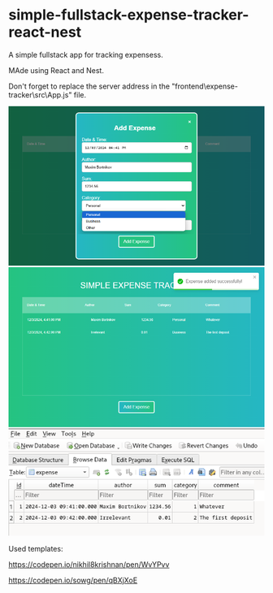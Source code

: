 # simple-fullstack-expense-tracker-react-nest
A simple fullstack app for tracking expensess.

MAde using React and Nest.

Don't forget to replace the server address in the "frontend\expense-tracker\src\App.js" file.

![image text](https://github.com/Northstrix/simple-fullstack-expense-tracker-react-nest/blob/main/screenshots/1.png)
![image text](https://github.com/Northstrix/simple-fullstack-expense-tracker-react-nest/blob/main/screenshots/2.png)
![image text](https://github.com/Northstrix/simple-fullstack-expense-tracker-react-nest/blob/main/screenshots/3.png)

Used templates:

https://codepen.io/nikhil8krishnan/pen/WvYPvv

https://codepen.io/sowg/pen/qBXjXoE

